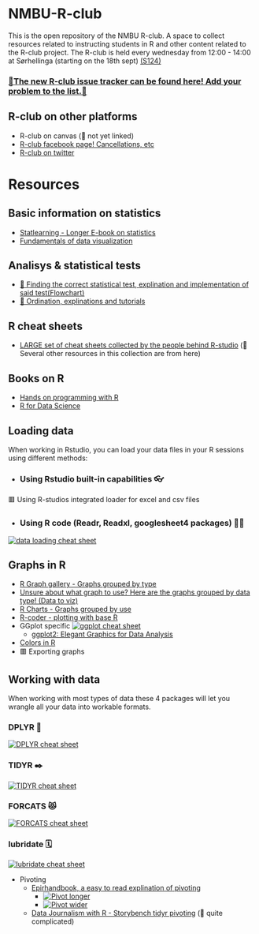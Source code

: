 # NMBU-R-club
This is the open repository of the NMBU R-club. A space to collect resources related to instructing students in R and other content related to the R-club project.
The R-club is held every wednesday from 12:00 - 14:00 at Sørhellinga (starting on the 18th sept) [(S124)](https://link.mazemap.com/CJaxy0tw)

### [🎉The new R-club issue tracker can be found here! Add your problem to the list.📜](https://forms.gle/mQKUt7KE2DjyY9ew6)
 
## R-club on other platforms
- R-club on canvas (💬 not yet linked)
- [R-club facebook page! Cancellations, etc](https://www.facebook.com/groups/1398638660751995/)
- [R-club on twitter](https://twitter.com/nmbu_r)


# Resources
## Basic information on statistics
- [Statlearning - Longer E-book on statistics](https://www.statlearning.com/)
- [Fundamentals of data visualization](https://clauswilke.com/dataviz/)

## Analisys & statistical tests
- [💪 Finding the correct statistical test, explination and implementation of said test(Flowchart)](https://statsandr.com/blog/what-statistical-test-should-i-do/)
- [🏹 Ordination, explinations and tutorials](https://ourcodingclub.github.io/tutorials/ordination/)

## R cheat sheets
- [LARGE set of cheat sheets collected by the people behind R-studio](https://rstudio.github.io/cheatsheets/) (💬 Several other resources in this collection are from here)

## Books on R
- [Hands on programming with R](https://rstudio-education.github.io/hopr/)
- [R for Data Science](https://r4ds.had.co.nz/)

## Loading data
When working in Rstudio, you can load your data files in your R sessions using different methods:
- ### Using Rstudio built-in capabilities 👓 
🟥 Using R-studios integrated loader for excel and csv files
- ### Using R code (Readr, Readxl, googlesheet4 packages) 👩‍💻
[![data loading cheat sheet](https://rstudio.github.io/cheatsheets/pngs/data-import.png)](https://rstudio.github.io/cheatsheets/html/data-import.html)

## Graphs in R
- [R Graph gallery - Graphs grouped by type](https://r-graph-gallery.com/index.html)
- [Unsure about what graph to use? Here are the graphs grouped by data type! (Data to viz)](https://www.data-to-viz.com/)
- [R Charts - Graphs grouped by use](https://r-charts.com/)
- [R-coder - plotting with base R](https://r-coder.com/r-graphs/)   
- GGplot specific
[![ggplot cheat sheet](https://rstudio.github.io/cheatsheets/pngs/data-visualization.png)](https://rstudio.github.io/cheatsheets/html/data-visualization.html)
  - [ggplot2: Elegant Graphics for Data Analysis](https://ggplot2-book.org/index.html)
- [Colors in R](https://rpubs.com/kylewbrown/r-colors)
- 🟥 Exporting graphs


## Working with data
When working with most types of data these 4 packages will let you wrangle all your data into workable formats.
### DPLYR 🔧
[![DPLYR cheat sheet](https://rstudio.github.io/cheatsheets/pngs/data-transformation.png)](https://rstudio.github.io/cheatsheets/html/data-transformation.html)
### TIDYR ✒️
[![TIDYR cheat sheet](https://rstudio.github.io/cheatsheets/pngs/tidyr.png)](https://rstudio.github.io/cheatsheets/html/tidyr.html)
### FORCATS 😻
[![FORCATS cheat sheet](https://rstudio.github.io/cheatsheets/pngs/factors.png)](https://rstudio.github.io/cheatsheets/html/factors.html)
### lubridate 🗓️
[![lubridate cheat sheet](https://rstudio.github.io/cheatsheets/pngs/lubridate.png)](https://rstudio.github.io/cheatsheets/html/lubridate.html)

- Pivoting
  - [Epirhandbook, a easy to read explination of pivoting](https://epirhandbook.com/en/pivoting-data.html#pivoting-data)
    - [![Pivot longer](https://epirhandbook.com/en/images/pivoting/pivot_longer_new.png)](https://epirhandbook.com/en/pivoting-data.html#wide-to-long)
    - [![Pivot wider](https://epirhandbook.com/en/images/pivoting/pivot_wider_new.png)](https://epirhandbook.com/en/pivoting-data.html#long-to-wide)
  - [Data Journalism with R - Storybench tidyr pivoting](https://www.rpubs.com/mjfrigaard/pivoting) (💬 quite complicated)

